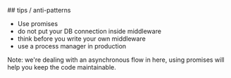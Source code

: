 ## tips / anti-patterns

- Use promises
- do not put your DB connection inside middleware
- think before you write your own middleware
- use a process manager in production

Note:
we're dealing with an asynchronous flow in here, using promises will help you keep the code maintainable.


